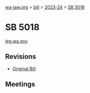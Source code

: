 [wa-law.org](/) > [bill](/bill/) > [2023-24](/bill/2023-24/) > [SB 5018](/bill/2023-24/sb/5018/)

# SB 5018
[leg.wa.gov](https://app.leg.wa.gov/billsummary?BillNumber=5018&Year=2023&Initiative=false)

## Revisions
* [Original Bill](1/)

## Meetings